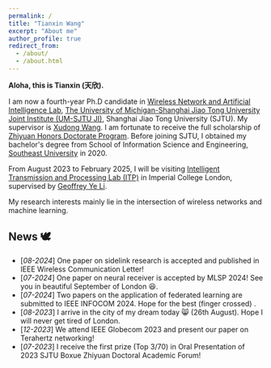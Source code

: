 ```yaml
---
permalink: /
title: "Tianxin Wang"
excerpt: "About me"
author_profile: true
redirect_from: 
  - /about/
  - /about.html
---
```


**Aloha, this is Tianxin (天欣).**

I am now a fourth-year Ph.D candidate in [Wireless Network and Artificial Intelligence Lab](https://wanglab.sjtu.edu.cn/en/Default.aspx), [The University of Michigan-Shanghai Jiao Tong University Joint Institute (UM-SJTU JI)](https://www.ji.sjtu.edu.cn/), Shanghai Jiao Tong University (SJTU). My supervisor is [Xudong Wang](https://scholar.google.com/citations?user=oG2PlTsAAAAJ&hl=en&oi=ao). I am fortunate to receive the full scholarship of [Zhiyuan Honors Doctorate Program](https://en.zhiyuan.sjtu.edu.cn/en/about/overview). Before joining SJTU, I obtained my bachelor's degree from School of Information Science and Engineering, [Southeast University](https://www.seu.edu.cn/english/main.htm) in 2020.

From August 2023 to February 2025, I will be visiting [Intelligent Transmission and Processing Lab (ITP)](https://www.imperial.ac.uk/intelligent-transmission-and-processing-laboratory) in Imperial College London, supervised by [Geoffrey Ye Li](https://scholar.google.com/citations?user=d0FzG8YAAAAJ&hl=en&oi=ao). 

My research interests mainly lie in the intersection of wireless networks and machine learning.

## News 🕊️
* [*08-2024*] One paper on sidelink research is accepted and published in IEEE Wireless Communication Letter!
* [*07-2024*] One paper on neural receiver is accepted by MLSP 2024! See you in beautiful September of London 😆.
* [*07-2024*] Two papers on the application of federated learning are submitted to IEEE INFOCOM 2024. Hope for the best (finger crossed) .
* [*08-2023*] I arrive in the city of my dream today 😸 (26th August). Hope I will never get tired of London.
* [*12-2023*] We attend IEEE Globecom 2023 and present our paper on Terahertz networking!
* [*07-2023*] I receive the first prize (Top 3/70) in Oral Presentation of 2023 SJTU Boxue Zhiyuan Doctoral Academic Forum!





